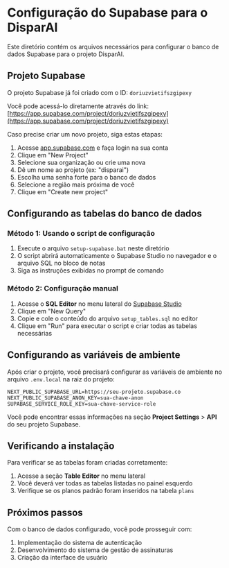 # Configuração do Supabase para o DisparAI

Este diretório contém os arquivos necessários para configurar o banco de dados Supabase para o projeto DisparAI.

## Projeto Supabase

O projeto Supabase já foi criado com o ID: `doriuzvietifszgipexy`

Você pode acessá-lo diretamente através do link:
[https://app.supabase.com/project/doriuzvietifszgipexy](https://app.supabase.com/project/doriuzvietifszgipexy)

Caso precise criar um novo projeto, siga estas etapas:

1. Acesse [app.supabase.com](https://app.supabase.com) e faça login na sua conta
2. Clique em "New Project"
3. Selecione sua organização ou crie uma nova
4. Dê um nome ao projeto (ex: "disparai")
5. Escolha uma senha forte para o banco de dados
6. Selecione a região mais próxima de você
7. Clique em "Create new project"

## Configurando as tabelas do banco de dados

### Método 1: Usando o script de configuração

1. Execute o arquivo `setup-supabase.bat` neste diretório
2. O script abrirá automaticamente o Supabase Studio no navegador e o arquivo SQL no bloco de notas
3. Siga as instruções exibidas no prompt de comando

### Método 2: Configuração manual

1. Acesse o **SQL Editor** no menu lateral do [Supabase Studio](https://app.supabase.com/project/doriuzvietifszgipexy/sql)
2. Clique em "New Query"
3. Copie e cole o conteúdo do arquivo `setup_tables.sql` no editor
4. Clique em "Run" para executar o script e criar todas as tabelas necessárias

## Configurando as variáveis de ambiente

Após criar o projeto, você precisará configurar as variáveis de ambiente no arquivo `.env.local` na raiz do projeto:

```
NEXT_PUBLIC_SUPABASE_URL=https://seu-projeto.supabase.co
NEXT_PUBLIC_SUPABASE_ANON_KEY=sua-chave-anon
SUPABASE_SERVICE_ROLE_KEY=sua-chave-service-role
```

Você pode encontrar essas informações na seção **Project Settings** > **API** do seu projeto Supabase.

## Verificando a instalação

Para verificar se as tabelas foram criadas corretamente:

1. Acesse a seção **Table Editor** no menu lateral
2. Você deverá ver todas as tabelas listadas no painel esquerdo
3. Verifique se os planos padrão foram inseridos na tabela `plans`

## Próximos passos

Com o banco de dados configurado, você pode prosseguir com:

1. Implementação do sistema de autenticação
2. Desenvolvimento do sistema de gestão de assinaturas
3. Criação da interface de usuário